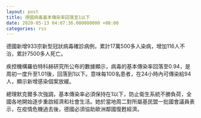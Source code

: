 ```yaml
---
layout: post
title: 德國病毒基本傳染率回落至1以下
date: 2020-05-13 04:07:36.000000000 +08:00
categories: rss
---
```


德國新增933宗新型冠狀病毒確診病例，累計17萬500多人染病，增加116人不治，累計7500多人死亡。

疾控機構羅伯特科赫研究所公布的數據顯示，病毒的基本傳染率回落至0.94，是周初一度升至1.01後，回落到1以下。意味每100名患者，在24小時內可傳染給94人，顯示新增感染個案放緩。

總理默克爾多次強調，基本傳染率必須保持在1以下，防止衛生系統不勝負荷，全國各地開始逐步重啟經濟和社會生活。她於當地周二對所屬基民盟一批國會議員表示，在疫情危機過去後，德國必須協助歐洲鄰國復甦經濟。

　　
